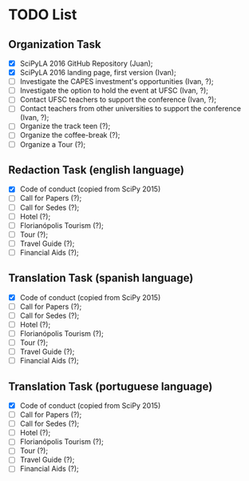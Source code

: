 # TODO List

## Organization Task
- [X] SciPyLA 2016 GitHub Repository (Juan);
- [X] SciPyLA 2016 landing page, first version (Ivan);
- [ ] Investigate the CAPES investment's opportunities (Ivan, ?); 
- [ ] Investigate the option to hold the event at UFSC (Ivan, ?);
- [ ] Contact UFSC teachers to support the conference (Ivan, ?);
- [ ] Contact teachers from other universities to support the conference (Ivan, ?);
- [ ] Organize the track teen (?);
- [ ] Organize the coffee-break (?);
- [ ] Organize a Tour (?);

## Redaction Task (english language)
- [X] Code of conduct (copied from SciPy 2015)
- [ ] Call for Papers (?);
- [ ] Call for Sedes (?);
- [ ] Hotel (?);
- [ ] Florianópolis Tourism (?);
- [ ] Tour (?);
- [ ] Travel Guide (?);
- [ ] Financial Aids (?);

## Translation Task (spanish language)
- [X] Code of conduct (copied from SciPy 2015)
- [ ] Call for Papers (?);
- [ ] Call for Sedes (?);
- [ ] Hotel (?);
- [ ] Florianópolis Tourism (?);
- [ ] Tour (?);
- [ ] Travel Guide (?);
- [ ] Financial Aids (?);

## Translation Task (portuguese language)
- [X] Code of conduct (copied from SciPy 2015)
- [ ] Call for Papers (?);
- [ ] Call for Sedes (?);
- [ ] Hotel (?);
- [ ] Florianópolis Tourism (?);
- [ ] Tour (?);
- [ ] Travel Guide (?);
- [ ] Financial Aids (?);